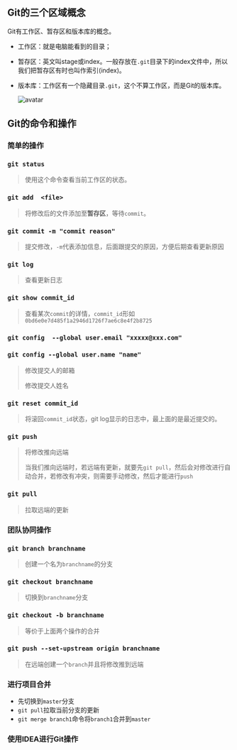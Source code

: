 ## Git的三个区域概念

Git有工作区、暂存区和版本库的概念。

- 工作区：就是电脑能看到的目录；

- 暂存区：英文叫stage或index。一般存放在`.git`目录下的index文件中，所以我们把暂存区有时也叫作索引(index)。

- 版本库：工作区有一个隐藏目录`.git`，这个不算工作区，而是Git的版本库。

  ![avatar](https://www.runoob.com/wp-content/uploads/2015/02/1352126739_7909.jpg)

## Git的命令和操作

### 简单的操作

### `git status`

> 使用这个命令查看当前工作区的状态。

### `git add  <file>`

> 将修改后的文件添加至**暂存区**，等待`commit`。

### `git commit -m "commit reason"`

> 提交修改，`-m`代表添加信息，后面跟提交的原因，方便后期查看更新原因

### `git log`

> 查看更新日志

### `git show commit_id`

> 查看某次`commit`的详情，`commit_id`形如`0bd6e0e7d485f1a2946d1726f7ae6c8e4f2b8725`

### `git config  --global user.email "xxxxx@xxx.com"`

### `git config --global user.name "name"`

> 修改提交人的邮箱
>
> 修改提交人姓名

### `git reset commit_id`

> 将滚回`commit_id`状态，git log显示的日志中，最上面的是最近提交的。

### `git push`

> 将修改推向远端
>
> 当我们推向远端时，若远端有更新，就要先`git pull`，然后会对修改进行自动合并，若修改有冲突，则需要手动修改，然后才能进行`push`

### `git pull`

> 拉取远端的更新

### 团队协同操作

### `git branch branchname`

> 创建一个名为`branchname`的分支

### `git checkout branchname`

> 切换到`branchname`分支

### `git checkout -b branchname`

> 等价于上面两个操作的合并

### `git push --set-upstream origin branchname`

> 在远端创建一个`branch`并且将修改推到远端

### 进行项目合并

- 先切换到`master`分支
- `git pull`拉取当前分支的更新
- `git merge branch1`命令将`branch1`合并到`master`

### 使用IDEA进行Git操作


